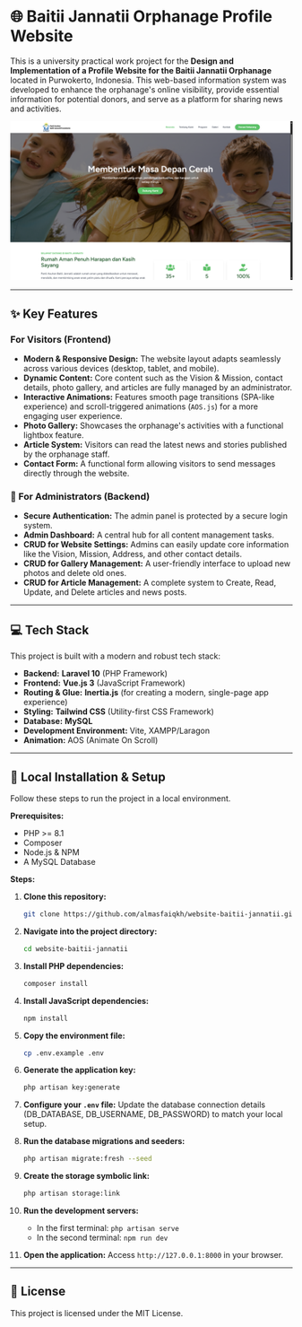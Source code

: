 # 🌐 Baitii Jannatii Orphanage Profile Website

This is a university practical work project for the **Design and Implementation of a Profile Website for the Baitii Jannatii Orphanage** located in Purwokerto, Indonesia. This web-based information system was developed to enhance the orphanage's online visibility, provide essential information for potential donors, and serve as a platform for sharing news and activities.

![Website Screenshot](./screenshots/homepage.png)

---

## ✨ Key Features

### For Visitors (Frontend)
- **Modern & Responsive Design:** The website layout adapts seamlessly across various devices (desktop, tablet, and mobile).
- **Dynamic Content:** Core content such as the Vision & Mission, contact details, photo gallery, and articles are fully managed by an administrator.
- **Interactive Animations:** Features smooth page transitions (SPA-like experience) and scroll-triggered animations (`AOS.js`) for a more engaging user experience.
- **Photo Gallery:** Showcases the orphanage's activities with a functional lightbox feature.
- **Article System:** Visitors can read the latest news and stories published by the orphanage staff.
- **Contact Form:** A functional form allowing visitors to send messages directly through the website.

### 🔐 For Administrators (Backend)
- **Secure Authentication:** The admin panel is protected by a secure login system.
- **Admin Dashboard:** A central hub for all content management tasks.
- **CRUD for Website Settings:** Admins can easily update core information like the Vision, Mission, Address, and other contact details.
- **CRUD for Gallery Management:** A user-friendly interface to upload new photos and delete old ones.
- **CRUD for Article Management:** A complete system to Create, Read, Update, and Delete articles and news posts.

---

## 💻 Tech Stack

This project is built with a modern and robust tech stack:

- **Backend:** **Laravel 10** (PHP Framework)
- **Frontend:** **Vue.js 3** (JavaScript Framework)
- **Routing & Glue:** **Inertia.js** (for creating a modern, single-page app experience)
- **Styling:** **Tailwind CSS** (Utility-first CSS Framework)
- **Database:** **MySQL**
- **Development Environment:** Vite, XAMPP/Laragon
- **Animation:** AOS (Animate On Scroll)

---

## 🚀 Local Installation & Setup

Follow these steps to run the project in a local environment.

**Prerequisites:**
- PHP >= 8.1
- Composer
- Node.js & NPM
- A MySQL Database

**Steps:**
1.  **Clone this repository:**
    ```bash
    git clone https://github.com/almasfaiqkh/website-baitii-jannatii.git
    ```
2.  **Navigate into the project directory:**
    ```bash
    cd website-baitii-jannatii
    ```
3.  **Install PHP dependencies:**
    ```bash
    composer install
    ```
4.  **Install JavaScript dependencies:**
    ```bash
    npm install
    ```
5.  **Copy the environment file:**
    ```bash
    cp .env.example .env
    ```
6.  **Generate the application key:**
    ```bash
    php artisan key:generate
    ```
7.  **Configure your `.env` file:**
    Update the database connection details (DB_DATABASE, DB_USERNAME, DB_PASSWORD) to match your local setup.

8.  **Run the database migrations and seeders:**
    ```bash
    php artisan migrate:fresh --seed
    ```
9.  **Create the storage symbolic link:**
    ```bash
    php artisan storage:link
    ```
10. **Run the development servers:**
    - In the first terminal: `php artisan serve`
    - In the second terminal: `npm run dev`

11. **Open the application:**
    Access `http://127.0.0.1:8000` in your browser.

---

## 📄 License

This project is licensed under the MIT License.
